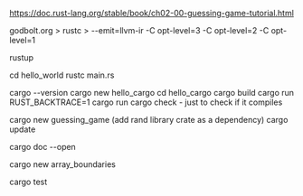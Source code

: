 https://doc.rust-lang.org/stable/book/ch02-00-guessing-game-tutorial.html

godbolt.org > rustc > --emit=llvm-ir
                        -C opt-level=3
                        -C opt-level=2
                        -C opt-level=1


rustup

cd hello_world
rustc main.rs

cargo --version
cargo new hello_cargo
cd hello_cargo
cargo build
cargo run
RUST_BACKTRACE=1 cargo run
cargo check - just to check if it compiles

cargo new guessing_game
(add rand library crate as a dependency)
cargo update

cargo doc --open

cargo new array_boundaries

cargo test



